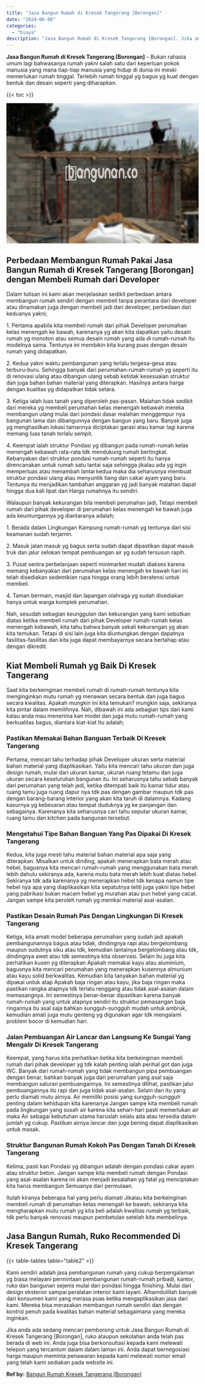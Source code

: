 ```yaml
---
title: "Jasa Bangun Rumah di Kresek Tangerang [Borongan]"
date: "2024-06-08"
categories: 
  - "biaya"
description: "Jasa Bangun Rumah di Kresek Tangerang [Borongan]. Jika anda ada sedang mencari pemborong untuk Jasa Bangun Rumah di Kresek Tangerang [Borongan], ruko ataup..."
---
```


**Jasa Bangun Rumah di Kresek Tangerang \[Borongan\]** – Bukan rahasia umum lagi bahwasanya rumah yakni salah satu dari keperluan pokok manusia yang mana tiap-tiap manusia yang hidup di dunia ini meski memerlukan rumah tinggal. Terlebih rumah tinggal yg bagus yg kuat dengan bentuk dan desain seperti yang diharapkan.

{{< toc >}}

![Jasa Bangun Rumah di Kresek Tangerang [Borongan]](/images/borong-bangunan-14.png)

## Perbedaan Membangun Rumah Pakai Jasa Bangun Rumah di Kresek Tangerang \[Borongan\] dengan Membeli Rumah dari Developer

Dalam tulisan ini kami akan menjelaskan sedikit perbedaan antara membangun rumah sendiri dengan membeli tanpa perantara dari developer atau dinamakan juga dengan membeli jadi dari developer, perbedaan dari keduanya yakni;

1\. Pertama apabila kita membeli rumah dari pihak Developer perumahan kelas menengah ke bawah, karenanya yg akan kita dapatkan yaitu desain rumah yg monoton atau semua desain rumah yang ada di rumah-rumah itu modelnya sama. Tentunya ini membikin kita kurang puas dengan desain rumah yang didapatkan.

2\. Kedua yakni waktu pembangunan yang terlalu tergesa-gesa atau terburu-buru. Sehingga banyak dari perumahan-rumah-rumah yg seperti itu di renovasi ulang atau dibangun ulang sebab ketidak kesesuaian struktur dan juga bahan bahan material yang diterapkan. Hasilnya antara harga dengan kualitas yg didapatkan tidak setara.

3\. Ketiga ialah luas tanah yang diperoleh pas-pasan. Malahan tidak sedikit dari mereka yg membeli perumahan kelas menengah kebawah mereka membangun ulang mulai dari pondasi dasar malahan menggempur nya bangunan lama dan dibangunnya dengan bangun yang baru. Banyak juga yg menghasilkan lokasi tamannya diciptakan garasi atau kamar lagi karena memang luas tanah terlalu sempit.

4\. Keempat ialah struktur Pondasi yg dibangun pada rumah-rumah kelas menengah kebawah rata-rata tdk mendukung rumah bertingkat. Kebanyakan dari struktur pondasi rumah-rumah seperti itu hanya direncanakan untuk rumah satu lantai saja sehingga jikalau ada yg ingin memperluas atau menambah lantai kedua maka dia seharusnya membuat struktur pondasi ulang atau menyuntik tiang dan cakar ayam yang baru. Tentunya itu menjadikan tambahan anggaran yg jadi banyak malahan dapat hingga dua kali lipat dari Harga rumahnya itu sendiri.

Walaupun banyak kekurangan bila membeli perumahan jadi, Tetapi membeli rumah dari pihak developer di perumahan kelas menengah ke bawah juga ada keuntungannya yg diantaranya adalah;

1\. Berada dalam Lingkungan Kampung rumah-rumah yg tentunya dari sisi keamanan sudah terjamin.

2\. Masuk jalan masuk yg bagus serta sudah dapat dipastikan dapat masuk truk dan jalur selokan tempat pembuangan air yg sudah tersusun rapih.

3\. Pusat sentra perbelanjaan seperti minimarket mudah diakses karena memang kebanyakan dari perumahan kelas menengah ke bawah hari ini telah disediakan sedemikian rupa hingga orang lebih beratensi untuk membeli.

4\. Taman bermain, masjid dan lapangan olahraga yg sudah disediakan hanya untuk warga komplek perumahan.

Nah, sesudah sebagian keunggulan dan kekurangan yang kami sebutkan diatas ketika membeli rumah dari pihak Developer rumah-rumah kelas menengah kebawah, kita tahu bahwa banyak sekali kekurangan yg akan kita temukan. Tetapi di sisi lain juga kita diuntungkan dengan dapatnya fasilitas-fasilitas dan kita juga dapat membayarnya secara bertahap atau dengan dikredit.

## Kiat Membeli Rumah yg Baik Di Kresek Tangerang

Saat kita berkeinginan membeli rumah di rumah-rumah tentunya kita menginginkan mutu rumah yg menawan secara bentuk dan juga bagus secara kwalitas. Apakah mungkin ini kita temukan? mungkin saja, sekiranya kita pintar dalam memilihnya. Nah, dibawah ini ada sebagian tips dari kami kalau anda mau menerima kan model dan juga mutu rumah-rumah yang berkualitas bagus, diantara kiat-kiat Itu adalah;

### Pastikan Memakai Bahan Banguan Terbaik Di Kresek Tangerang

Pertama, mencari tahu terhadap pihak Developer ukuran serta material bahan material yang diaplikasikan. Yaitu kita mencari tahu ukuran dan juga design rumah, mulai dari ukuran kamar, ukuran ruang tetamu dan juga ukuran secara keseluruhan bangunan itu. Ini seharusnya tahu sebab banyak dari perumahan yang telah jadi, ketika ditempati baik itu kamar tidur atau ruang tamu juga ruang dapur nya tdk pas dengan gambar maupun tdk pas dengan barang-barang interior yang akan kita taruh di dalamnya. Kadang kasurnya yg kebesaran atau tempat duduknya yg ke panjangan dan sebagainya. Karenanya kita seharusnya cari tahu seputar ukuran kamar, ruang tamu dan kitchen pada bangunan tersebut.

### Mengetahui Tipe Bahan Banguan Yang Pas Dipakai Di Kresek Tangerang

Kedua, kita juga mesti tahu material bahan material apa saja yang diterapkan. Misalkan untuk dinding, apakah menerapkan bata merah atau hebel, bagusnya kita mencari rumah-rumah yang menggunakan bata merah lebih dahulu sekiranya ada, karena mutu bata merah lebih kuat diatas hebel. Sekiranya tdk ada karenanya yg menerapkan hebel tdk kenapa namun tipe hebel nya apa yang diaplikasikan kita sepatutnya teliti juga yakni tipe hebel yang pabrikasi bukan macam hebel yg murahan atau pun hebel yang cacat. Jangan sampe kita peroleh rumah yg memkai material asal-asalan.

### Pastikan Desain Rumah Pas Dengan Lingkungan Di Kresek Tangerang

Ketiga, kita amati model beberapa perumahan yang sudah jadi apakah pembangunannya bagus atau tidak, dindingnya rapi atau bergelombang maupun sudutnya siku atau tdk, kemudian lantainya bergelombang atau tdk, dindingnya awet atau tdk semestinya kita observasi. Selain itu juga kita perhatikan kusen yg diterapkan Apakah memakai kayu atau aluminium, bagusnya kita mencari perumahan yang menerapkan kusennya almunium atau kayu solid berkwalitas. Kemudian kita tanyakan bahan material yg dipakai untuk atap Apakah baja ringan atau kayu, jika baja ringan maka pastikan rangka atapnya tdk terlalu renggang atau tidak asal-asalan dalam memasangnya. Ini semestinya benar-benar dipastikan karena banyak rumah-rumah yang untuk atapnya sendiri itu struktur pemasangan baja ringannya itu asal saja bahkan sungguh-sungguh mudah untuk ambruk, kemudian amati juga mutu genteng yg digunakan agar tdk mengalami problem bocor di kemudian hari.

### Jalan Pembuangan Air Lancar dan Langsung Ke Sungai Yang Mengalir Di Kresek Tangerang

Keempat, yang harus kita perhatikan ketika kita berkeinginan membeli rumah dari pihak developer yg tdk kalah penting ialah perihal got dan juga WC. Banyak dari rumah-rumah yang tidak membangun pipa pembuangan dengan benar, bahkan banyak juga dari perumahan yang asal saja membangun saluran pembuangannya. Ini semestinya dilihat, pastikan jalur pembuangannya itu rapi dan juga tidak asal-asalan. Selain dari itu yang perlu diamati mutu airnya. Air memiliki posisi yang sungguh-sungguh penting dalam kehidupan kita karenanya Jangan sampe kita membeli rumah pada lingkungan yang susah air karena kita sehari-hari pasti memerlukan air maka Air sebagai kebutuhan utama haruslah selalu ada atau tersedia dalam jumlah yg cukup. Pastikan airnya lancar dan juga bening dapat diaplikasikan untuk masak.

### Struktur Bangunan Rumah Kokoh Pas Dengan Tanah Di Kresek Tangerang

Kelima, pasti kan Pondasi yg dibangun adalah dengan pondasi cakar ayam atau struktur beton. Jangan sampe kita membeli rumah dengan Pondasi yang asal-asalan karena ini akan menjadi kesalahan yg fatal yg menciptakan kita harus membangun Semuanya dari permulaan.

Itulah kiranya beberapa hal yang perlu diamati Jikalau kita berkeinginan membeli rumah di perumahan kelas menengah ke bawah, sekiranya kita mengharapkan mutu rumah yg kita beli adalah kwalitas rumah yg terbaik, tdk perlu banyak renovasi maupun pembetulan setelah kita membelinya.

## Jasa Bangun Rumah, Ruko Recommended Di Kresek Tangerang

{{< table-tables table="table2" >}}

Kami sendiri adalah jasa pembangunan rumah yang cukup berpengalaman yg biasa melayani permintaan pembangunan rumah-rumah pribadi, kantor, ruko dan bangunan sejenis mulai dari pondasi hingga finishing. Mulai dari design eksterior sampai peralatan interior kami layani. Alhamdulillah banyak dari konsumen kami yang merasa puas ketika mengaplikasikan jasa dari kami. Mereka bisa merasakan membangun rumah sendiri dan dengan kontrol penuh pada kwalitas bahan material sebagaimana yang mereka inginkan.

Jika anda ada sedang mencari pemborong untuk Jasa Bangun Rumah di Kresek Tangerang \[Borongan\], ruko ataupun sekolahan anda telah pas berada di web ini. Anda juga bisa berkonsultasi kepada kami melewati telepon yang tercantum dalam dalam laman ini. Anda dapat bernegosiasi harga maupun meminta penawaran kepada kami melewati nomor email yang telah kami sediakan pada website ini.

**Ref by:** [Bangun Rumah Kresek Tangerang [Borongan]](https://id.wikipedia.org/wiki/Bangun)

